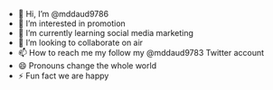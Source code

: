 - 👋 Hi, I’m @mddaud9786
- 👀 I’m interested in promotion 
- 🌱 I’m currently learning social media marketing 
- 💞️ I’m looking to collaborate on air
- 📫 How to reach me my follow my @mddaud9783 Twitter account 
- 😄 Pronouns change the whole world 
- ⚡ Fun fact we are happy 

<!---
mddaud9786/mddaud9786 is a ✨ special ✨ repository because its `README.md` (this file) appears on your GitHub profile.
You can click the Preview link to take a look at your changes.
--->
